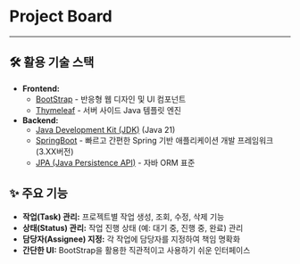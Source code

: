# Project Board

---

## 🛠️ 활용 기술 스택

* **Frontend:**
    * [BootStrap](https://getbootstrap.com/) - 반응형 웹 디자인 및 UI 컴포넌트
    * [Thymeleaf](https://www.thymeleaf.org/) - 서버 사이드 Java 템플릿 엔진
* **Backend:**
    * [Java Development Kit (JDK)](https://www.oracle.com/java/technologies/javase-downloads.html) (Java 21)
    * [SpringBoot](https://spring.io/projects/spring-boot) - 빠르고 간편한 Spring 기반 애플리케이션 개발 프레임워크(3.XX버전)
    * [JPA (Java Persistence API)](https://jakarta.ee/specifications/persistence/) - 자바 ORM 표준

## ✨ 주요 기능

* **작업(Task) 관리:** 프로젝트별 작업 생성, 조회, 수정, 삭제 기능
* **상태(Status) 관리:** 작업 진행 상태 (예: 대기 중, 진행 중, 완료) 관리
* **담당자(Assignee) 지정:** 각 작업에 담당자를 지정하여 책임 명확화
* **간단한 UI:** BootStrap을 활용한 직관적이고 사용하기 쉬운 인터페이스



